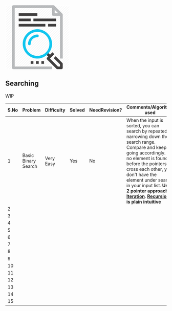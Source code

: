 <img src="../../../../../resources/search.png" alt="search" height="200" width="200">

## Searching

WIP


 |S.No| Problem | Difficulty | Solved | NeedRevision?  | Comments/Algorithm used  |
 |---|---|---|---|---|---|
  | 1 | Basic Binary Search | Very Easy | Yes | No | When the input is sorted, you can search by repeatedly narrowing down the search range. Compare and keep going accordingly. If no element is found before the pointers cross each other, you don't have the element under search in your input list. **Use 2 pointer approach in [Iteration](BinarySearch.java#L9)**. **[Recursion](BinarySearch.java#L30-L40) is plain intuitive** |
  | 2| | | | | |
  | 3 | | | | | |
  | 4 | | | | | |
  | 5 | | | | | |
  | 6 | | | | | |
  | 7 | | | | | |
  | 8 | | | | | |
  | 9 | | | | | |
  | 10 | | | | | |
  | 11 | | | | | |
  | 12 | | | | | |
  | 13 | | | | | |
  | 14 | | | | | |
  | 15 | | | | | |